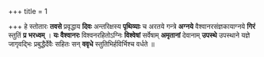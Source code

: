 +++
title = 1

+++
हे स्तोतारः **तवसे** प्रवृद्धाय **दिवः** अन्तरिक्षस्य **पृथिव्याः** च अरतये गन्त्रे **अग्नये** वैश्वानरसंज्ञकायाग्नये **गिरं** स्तुतिं **प्र** **भरध्वम्** । **यः** **वैश्वानरः** विश्वनरहितोऽग्निः **विश्वेषां** सर्वेषाम् **अमृतानां** देवानाम् **उपस्थे** उपस्थाने यज्ञे जागृवद्भिः प्रबुद्धैर्देवैः सहितः सन् **ववृधे** स्तुतिभिर्हविर्भिश्च वर्धते ॥